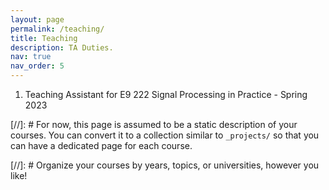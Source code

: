 ```yaml
---
layout: page
permalink: /teaching/
title: Teaching
description: TA Duties.
nav: true
nav_order: 5
---
```


<ol>
  <li>Teaching Assistant for E9 222 Signal Processing in Practice - Spring 2023</li>
 </ol>

[//]: # For now, this page is assumed to be a static description of your courses. You can convert it to a collection similar to `_projects/` so that you can have a dedicated page for each course.

[//]: # Organize your courses by years, topics, or universities, however you like!

